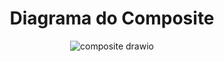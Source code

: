 <div align="center">

# Diagrama do Composite
![composite drawio](https://github.com/user-attachments/assets/861b72ca-e4c4-4217-ba46-d9cde10d3033)

</div>
